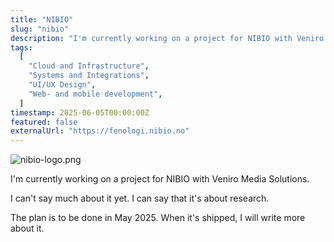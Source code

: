 ```yaml
---
title: "NIBIO"
slug: "nibio"
description: "I'm currently working on a project for NIBIO with Veniro Media Solutions. I can't say much about it yet. I can say that it's about research."
tags:
  [
    "Cloud and Infrastructure",
    "Systems and Integrations",
    "UI/UX Design",
    "Web- and mobile development",
  ]
timestamp: 2025-06-05T00:00:00Z
featured: false
externalUrl: "https://fenologi.nibio.no"
---
```


![nibio-logo.png](/projects/nibio/nibio-logo.png)

I'm currently working on a project for NIBIO with Veniro Media Solutions.

I can't say much about it yet. I can say that it's about research.

The plan is to be done in May 2025. When it's shipped, I will write more about it.
